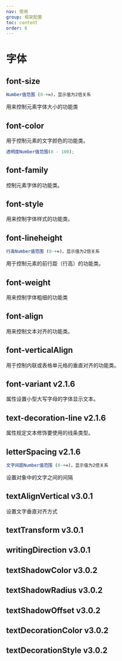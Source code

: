 ```yaml
---
nav: 使用
group: 框架配置
toc: content
order: 6
---
```


# 字体

## font-size

```js
Number值范围 (0-+∞)，显示值为2倍关系
```

用来控制元素字体大小的功能类

<code src="../site/Font/size.tsx"></code>

## font-color

用于控制元素的文字颜色的功能类。

```js
透明度Number值范围(0 - 100);
```

<code src="../site/Font/color.tsx"></code>

## font-family

控制元素字体的功能类。

<code src="../site/Font/family.tsx"></code>

## font-style

用来控制字体样式的功能类。

<code src="../site/Font/style.tsx"></code>

## font-lineheight

```js
行高Number值范围 (0-+∞)，显示值为2倍关系
```

用于控制元素的前行距（行高）的功能类。

<code src="../site/Font/lineheight.tsx"></code>

## font-weight

用来控制字体粗细的功能类

<code src="../site/Font/weight.tsx"></code>

## font-align

用来控制文本对齐的功能类。

<code src="../site/Font/align.tsx"></code>

## font-verticalAlign

用于控制内联或表格单元格的垂直对齐的功能类。

<code src="../site/Font/verticalAlign.tsx"></code>

## font-variant v2.1.6

属性设置小型大写字母的字体显示文本。

<code src="../site/Font/variant.tsx"></code>

## text-decoration-line v2.1.6

属性规定文本修饰要使用的线条类型。

<code src="../site/Font/textDecorationLine.tsx"></code>

## letterSpacing v2.1.6

```js
文字间距Number值范围 (0-+∞)，显示值为2倍关系
```

设置对象中的文字之间的间隔

<code src="../site/Font/letterSpacing.tsx"></code>

## textAlignVertical v3.0.1

设置文字垂直对齐方式

<code src="../site/Font/textAlignVertical.tsx"></code>

## textTransform v3.0.1

<code src="../site/Font/textTransform.tsx"></code>

## writingDirection v3.0.1

<code src="../site/Font/writingDirection.tsx"></code>

## textShadowColor v3.0.2

<code src="../site/textshadow/textShadowColor.tsx"></code>

## textShadowRadius v3.0.2

<code src="../site/textshadow/textShadowRadius.tsx"></code>

## textShadowOffset v3.0.2

<code src="../site/textshadow/textShadowOffset.tsx"></code>

## textDecorationColor v3.0.2

<code src="../site/Font/textDecorationColor.tsx"></code>

## textDecorationStyle v3.0.2

<code src="../site/Font/textDecorationStyle.tsx"></code>
